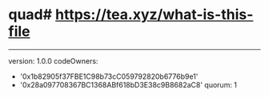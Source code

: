# quad# https://tea.xyz/what-is-this-file
---
version: 1.0.0
codeOwners:
  - '0x1b82905f37FBE1C98b73cC059792820b6776b9e1'
  - '0x28a097708367BC1368ABf618bD3E38c9B8682aC8'
quorum: 1

